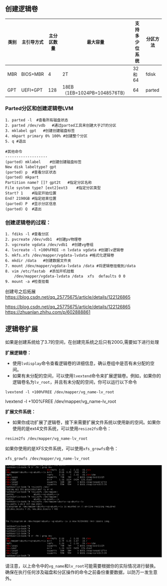

## 创建逻辑卷



| 类别 | 主引导方式 | 主分区数量 | 最大容量                     | 支持多少位系统 | 分区方法 |
| ---- | ---------- | ---------- | ---------------------------- | -------------- | -------- |
| MBR  | BIOS+MBR   | 4          | 2T                           | 32和64         | fdisk    |
| GPT  | UEFI+GPT   | 128        | 18EB（1EB=1024PB=1048576TB） | 64             | parted   |



### Parted分区和创建逻辑卷LVM

```shell
1. parted -l  #查看所有磁盘状态
2. parted /dev/vdb   #通过parted工具来创建大于2T的分区
3. mklabel gpt   #创建创建磁盘标签
4. mkpart primary 0% 100% #创建整个分区
5. q #退出

#其他命令
-------------------
(parted) mklabel    #创建创建磁盘标签
New disk labeltype? gpt
(parted) p  #查看分区状态
(parted) mkpart
Partition name? []? gpt2t   #指定分区名称
File system type? [ext2]ext3    #指定分区类型
Start? 1    #指定开始位置
End? 2190GB #指定结束位置
(parted) P  #显示分区信息
(parted) Q  #退出
```



### 创建逻辑卷的过程：

```shell
1. fdiks -l #查看分区
2. pvcreate /dev/vdb1  #创建pv物理卷
3. vgcreate vgdata /dev/vdb1  #创建vg卷组
4. lvcreate -l +100%FREE -n lvdata vgdata #创建lv逻辑卷
5. mkfs.xfs /dev/mapper/vgdata-lvdata #格式化逻辑卷
6. mkdir /data   #创建数据文件夹
7. mount /dev/mapper/vgdata-lvdata /data #将逻辑卷挂载到/data
8. vim /etc/fastab  #添加开机挂载
	/dev/mapper/vgdata-lvdata /data  xfs  defaults 0 0 
9. mount -a #检查挂载
```



创建号之后拓展
https://blog.csdn.net/qq_25775675/article/details/122126865

https://blog.csdn.net/qq_25775675/article/details/122126865
https://zhuanlan.zhihu.com/p/602888861







## 逻辑卷扩展



如果是创建系统给了3.7的空间，在创建完系统之后只有200G,需要如下进行处理

**扩展逻辑卷：**

- 使用`lvdisplay`命令查看逻辑卷的详细信息，确认卷组中是否有未分配的空间。
- 如果有未分配的空间，可以使用`lvextend`命令来扩展逻辑卷。例如，如果你的逻辑卷名为`lv_root`，并且有未分配的空间，你可以运行以下命令

```shell
lvextend -l +100%FREE /dev/mapper/vg_name-lv_root
```

lvextend -l +100%FREE /dev/mapper/vg_name-lv_root





**扩展文件系统：**

- 如果你成功扩展了逻辑卷，接下来需要扩展文件系统以使用新的空间。如果你使用的是ext4文件系统，可以使用`resize2fs`命令：

```shell
resize2fs /dev/mapper/vg_name-lv_root
```



如果你使用的是XFS文件系统，可以使用`xfs_growfs`命令：

```
xfs_growfs /dev/mapper/vg_name-lv_root
```



![img](images/企业微信截图_17021046973425.png)





请注意，以上命令中的`vg_name`和`lv_root`可能需要根据你的实际情况进行替换。确保在执行任何涉及磁盘和分区操作的命令之前备份重要数据，以防万一发生意外。






